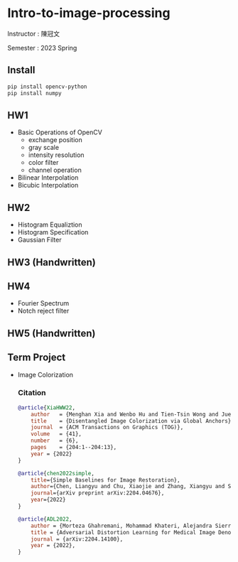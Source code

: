 # Intro-to-image-processing

Instructor : 陳冠文

Semester : 2023 Spring

## Install
``` bash
pip install opencv-python
pip install numpy
```

## HW1
- Basic Operations of OpenCV
    - exchange position
    - gray scale
    - intensity resolution
    - color filter
    - channel operation
- Bilinear Interpolation
- Bicubic Interpolation

## HW2
- Histogram Equaliztion
- Histogram Specification
- Gaussian Filter

## HW3 (Handwritten)

## HW4
- Fourier Spectrum
- Notch reject filter

## HW5 (Handwritten)

## Term Project
- Image Colorization
    ### Citation
    ```bibtex
    @article{XiaHWW22,
        author   = {Menghan Xia and Wenbo Hu and Tien-Tsin Wong and Jue Wang},
        title    = {Disentangled Image Colorization via Global Anchors},
        journal  = {ACM Transactions on Graphics (TOG)},
        volume   = {41},
        number   = {6},
        pages    = {204:1--204:13},
        year = {2022}
    }
    ```
    ```bibtex
    @article{chen2022simple,
        title={Simple Baselines for Image Restoration},
        author={Chen, Liangyu and Chu, Xiaojie and Zhang, Xiangyu and Sun, Jian},
        journal={arXiv preprint arXiv:2204.04676},
        year={2022}
    }
    ```
    ```bibtex
    @article{ADL2022,
        author = {Morteza Ghahremani, Mohammad Khateri, Alejandra Sierra, Jussi Tohka},
        title = {Adversarial Distortion Learning for Medical Image Denoising},
        journal = {arXiv:2204.14100},
        year = {2022},
    }
    ```